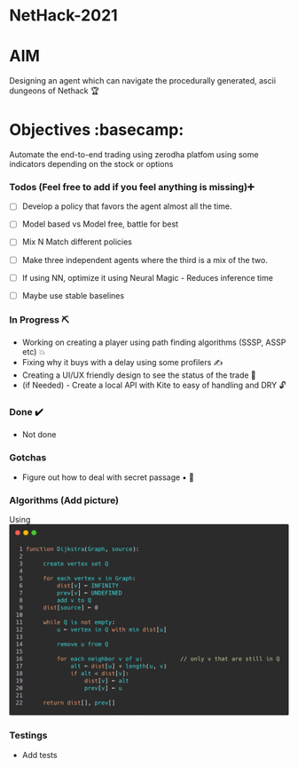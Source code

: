# NetHack-2021


# AIM
Designing an agent which can navigate the procedurally generated, ascii dungeons of Nethack  :trophy: 

# Objectives :basecamp:	
Automate the end-to-end trading using zerodha platfom using some indicators depending on the stock or options

### Todos (Feel free to add if you feel anything is missing):heavy_plus_sign:	

- [ ] Develop a policy that favors the agent almost all the time.
- [ ] Model based vs Model free, battle for best
- [ ] Mix N Match different policies
- [ ] Make three independent agents where the third is a mix of the two.
- [ ] If using NN, optimize it using Neural Magic - Reduces inference time
- [ ] Maybe use stable baselines


### In Progress :pick:	

- Working on creating a player using path finding algorithms (SSSP, ASSP etc) :boom:
- Fixing why it buys with a delay using some profilers :writing_hand:
- Creating a UI/UX friendly design to see the status of the trade :memo:
- (if Needed) - Create a local API with Kite to easy of handling and DRY :unlock:

### Done :heavy_check_mark:	
	
* Not done
### Gotchas

- Figure out how to deal with secret passage :black_small_square: :small_red_triangle_down:	


### Algorithms (Add picture)
Using
   ![Dijkstra's algo](img.png)

### Testings
- Add tests